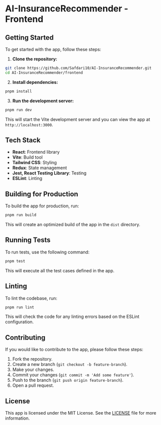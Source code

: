 # AI-InsuranceRecommender - Frontend

## Getting Started

To get started with the app, follow these steps:

1. **Clone the repository:**

```sh
git clone https://github.com/Safdari10/AI-InsuranceRecommender.git
cd AI-InsuranceRecommender/frontend
```

2. **Install dependencies:**

```sh
pnpm install
```

3. **Run the development server:**

```sh
pnpm run dev
```

This will start the Vite development server and you can view the app at `http://localhost:3000`.

## Tech Stack

- **React**: Frontend library
- **Vite**: Build tool
- **Tailwind CSS**: Styling
- **Redux**: State management
- **Jest, React Testing Library**: Testing
- **ESLint**: Linting

## Building for Production

To build the app for production, run:

```sh
pnpm run build
```

This will create an optimized build of the app in the `dist` directory.

## Running Tests

To run tests, use the following command:

```sh
pnpm test
```

This will execute all the test cases defined in the app.

## Linting

To lint the codebase, run:

```sh
pnpm run lint
```

This will check the code for any linting errors based on the ESLint configuration.

## Contributing

If you would like to contribute to the app, please follow these steps:

1. Fork the repository.
2. Create a new branch (`git checkout -b feature-branch`).
3. Make your changes.
4. Commit your changes (`git commit -m 'Add some feature'`).
5. Push to the branch (`git push origin feature-branch`).
6. Open a pull request.

## License

This app is licensed under the MIT License. See the [LICENSE](../LICENSE) file for more information.
